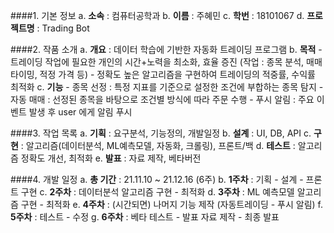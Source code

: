 ####1. 기본 정보
    a. **소속** : 컴퓨터공학과
    b. **이름** : 주혜민
    c. **학번** : 18101067
    d. **프로젝트명** : Trading Bot

####2. 작품 소개 
    a. **개요** : 데이터 학습에 기반한 자동화 트레이딩 프로그램 
    b. **목적** 
        - 트레이딩 작업에 필요한 개인의 시간+노력을 최소화, 효율 증진 (작업 : 종목 분석, 매매 타이밍, 적정 가격 등)
        - 정확도 높은 알고리즘을 구현하여 트레이딩의 적중률, 수익률 최적화
    c. **기능**
        - 종목 선정 : 특정 지표를 기준으로 설정한 조건에 부합하는 종목 탐지 
        - 자동 매매 : 선정된 종목을 바탕으로 조건별 방식에 따라 주문 수행
        - 푸시 알림 : 주요 이벤트 발생 후 user 에게 알림 푸시
    
####3. 작업 목록
    a. **기획** : 요구분석, 기능정의, 개발일정
    b. **설계** : UI, DB, API
    c. **구현** : 알고리즘(데이터분석, ML예측모델, 자동화, 크롤링), 프론트/백
    d. **테스트** : 알고리즘 정확도 개선, 최적화
    e. **발표** : 자료 제작, 베타버전

####4. 개발 일정 
    a. **총 기간** : 21.11.10 ~ 21.12.16 (6주)
    b. **1주차** : 기획 - 설계 - 프론트 구현 
    c. **2주차** : 데이터분석 알고리즘 구현 - 최적화
    d. **3주차** : ML 예측모델 알고리즘 구현 - 최적화
    e. **4주차** : (시간되면) 나머지 기능 제작 (자동트레이딩 - 푸시 알림)
    f. **5주차** : 테스트 - 수정
    g. **6주차** : 베타 테스트 - 발표 자료 제작 - 최종 발표
